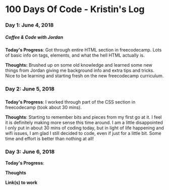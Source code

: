 # 100 Days Of Code - Kristin's Log

### Day 1: June 4, 2018 
##### Coffee & Code with Jordan

**Today's Progress**: Got through entire HTML section in freecodecamp. Lots of basic info on tags, elements, and what the hell HTML actually is.

**Thoughts:** Brushed up on some old knowledge and learned some new things from Jordan giving me background info and extra tips and tricks. Nice to be learning and starting fresh on the new freecodecamp curriculum. 


### Day 2: June 5, 2018
##### 

**Today's Progress**: I worked through part of the CSS section in freecodecamp (took about 30 mins).

**Thoughts**: Starting to remember bits and pieces from my first go at it. I feel it is definitely making more sense this time around. I am a little disappointed I only put in about 30 mins of coding today, but in light of life happening and wifi issues, I am glad I still decided to code, even if just for a little bit. Some time and effort is better than nothing at all!


### Day 3: June 6, 2018

**Today's Progress**: 

**Thoughts** 

**Link(s) to work**
